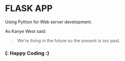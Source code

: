 # FLASK APP 

Using Python for Web server development.

As Kanye West said:

> We're living in the future so
> the present is our past.

### (: Happy Coding :)
